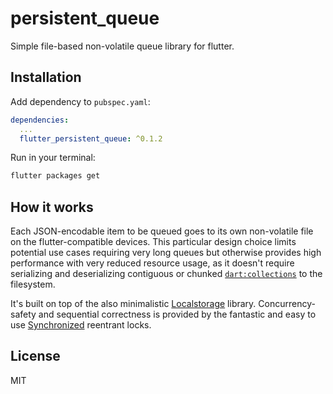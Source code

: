 # persistent_queue

Simple file-based non-volatile queue library for flutter.


## Installation

Add dependency to `pubspec.yaml`:

```yaml
dependencies:
  ...
  flutter_persistent_queue: ^0.1.2
```

Run in your terminal:

```sh
flutter packages get
```
<!--
## Example

```dart

```
-->

## How it works

Each JSON-encodable item to be queued goes to its own non-volatile file on the
flutter-compatible devices. This particular design choice limits potential use
cases requiring very long queues but otherwise provides high performance with
very reduced resource usage, as it doesn't require serializing and deserializing
contiguous or chunked [`dart:collections`](
https://pub.dartlang.org/documentation/collection/latest/) to the filesystem.

It's built on top of the also minimalistic [Localstorage](
https://github.com/lesnitsky/flutter_localstorage) library. Concurrency-safety
and sequential correctness is provided by the fantastic and easy to use
[Synchronized](https://github.com/tekartik/synchronized.dart) reentrant locks.


## License

MIT
